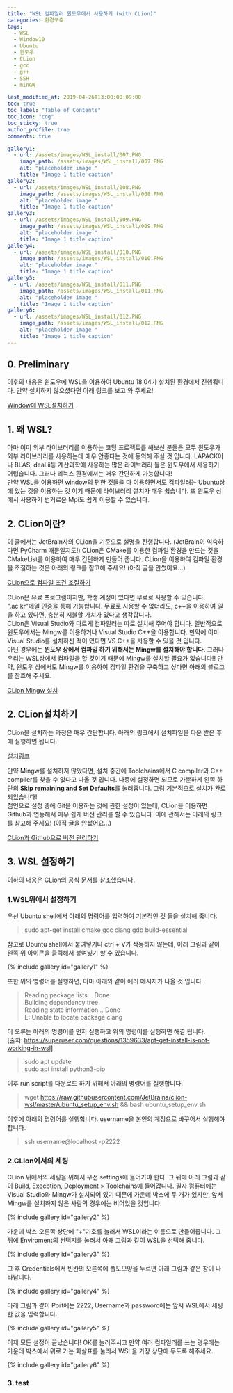 ```yaml
---
title: "WSL 컴파일러 윈도우에서 사용하기 (with CLion)"
categories: 환경구축
tags:
  - WSL
  - Window10
  - Ubuntu
  - 윈도우
  - CLion
  - gcc
  - g++
  - SSH
  - minGW

last_modified_at: 2019-04-26T13:00:00+09:00
toc: true 
toc_label: "Table of Contents"
toc_icon: "cog" 
toc_sticky: true 
author_profile: true
comments: true

gallery1: 
  - url: /assets/images/WSL_install/007.PNG
    image_path: /assets/images/WSL_install/007.PNG
    alt: "placeholder image "
    title: "Image 1 title caption"
gallery2: 
  - url: /assets/images/WSL_install/008.PNG
    image_path: /assets/images/WSL_install/008.PNG
    alt: "placeholder image "
    title: "Image 1 title caption"
gallery3: 
  - url: /assets/images/WSL_install/009.PNG
    image_path: /assets/images/WSL_install/009.PNG
    alt: "placeholder image "
    title: "Image 1 title caption"
gallery4: 
  - url: /assets/images/WSL_install/010.PNG
    image_path: /assets/images/WSL_install/010.PNG
    alt: "placeholder image "
    title: "Image 1 title caption"
gallery5: 
  - url: /assets/images/WSL_install/011.PNG
    image_path: /assets/images/WSL_install/011.PNG
    alt: "placeholder image "
    title: "Image 1 title caption"
gallery6: 
  - url: /assets/images/WSL_install/012.PNG
    image_path: /assets/images/WSL_install/012.PNG
    alt: "placeholder image "
    title: "Image 1 title caption"
--- 
```


## 0. Preliminary
이후의 내용은 윈도우에 WSL을 이용하여 Ubuntu 18.04가 설치된 환경에서 진행됩니다. 만약 설치하지 않으셨다면 아래 링크를 보고 와 주세요!

[Window에 WSL설치하기](https://gyeonghunkim.github.io/blog/%ED%99%98%EA%B2%BD%EA%B5%AC%EC%B6%95/install-WSL/)

## 1. 왜 WSL?
아마 이미 외부 라이브러리를 이용하는 코딩 프로젝트를 해보신 분들은 모두 윈도우가 외부 라이브러리를 사용하는데 매우 안좋다는 것에 동의해 주실 것 입니다. LAPACK이나 BLAS, deal.ii등 계산과학에 사용하는 많은 라이브러리 들은 윈도우에서 사용하기 어렵습니다. 그러나 리눅스 환경에서는 매우 간단하게 가능합니다!  
만약 WSL을 이용하면 window의 편한 것들을 다 이용하면서도 컴파일러는 Ubuntu상에 있는 것을 이용하는 것 이기 때문에 라이브러리 설치가 매우 쉽습니다. 또 윈도우 상에서 사용하기 번거로운 Mpi도 쉽게 이용할 수 있습니다. 

## 2. CLion이란?
이 글에서는 JetBrain사의 CLion을 기준으로 설명을 진행합니다. (JetBrain이 익숙하다면 PyCharm 때문일지도!) CLion은 CMake를 이용한 컴파일 환경을 만드는 것을 CMakeList를 이용하여 매우 간단하게 만들어 줍니다. CLion을 이용하여 컴파일 환경을 조절하는 것은 아래의 링크를 참고해 주세요! (아직 글을 안썼어요...)

[CLion으로 컴파일 조건 조절하기]()

CLion은 유료 프로그램이지만, 학생 계정이 있다면 무료로 사용할 수 있습니다. ".ac.kr"메일 인증을 통해 가능합니다. 무료로 사용할 수 없더라도, c++을 이용하여 일을 하고 있다면, 충분히 지불할 가치가 있다고 생각합니다.   
CLion은 Visual Studio와 다르게 컴파일러는 따로 설치해 주어야 합니다. 일반적으로 윈도우에서는 Mingw를 이용하거나 Visual Studio C++을 이용합니다. 만약에 이미 Visual Studio를 설치하신 적이 있다면 VS C++을 사용할 수 있을 것 입니다.  
아닌 경우에는 **윈도우 상에서 컴파일 하기 위해서는 Mingw를 설치해야 합니다.** 그러나 우리는 WSL상에서 컴파일을 할 것이기 때문에 Mingw를 설치할 필요가 없습니다!!
만약, 윈도우 상에서도 Mingw를 이용하여 컴파일 환경을 구축하고 싶다면 아래의 블로그를 참조해 주세요. 

[CLion Mingw 설치](https://penglog.tistory.com/12)

## 2. CLion설치하기
CLion을 설치하는 과정은 매우 간단합니다. 아래의 링크에서 설치파일을 다운 받은 후에 실행하면 됩니다. 

[설치링크](https://www.jetbrains.com/clion/download/#section=windows)

만약 Mingw를 설치하지 않았다면, 설치 중간에 Toolchains에서 C compiler와 C++ compiler를 찾을 수 없다고 나올 것 입니다. 나중에 설정하면 되므로 가뿐하게 왼쪽 하단의 **Skip remaining and Set Defaults**를 눌러줍니다. 그럼 기본적으로 설치가 완료되었습니다!  
첨언으로 설정 중에 Git을 이용하는 것에 관한 설정이 있는데, CLion을 이용하면 Github과 연동해서 매우 쉽게 버전 관리를 할 수 있습니다. 이에 관해서는 아래의 링크를 참고해 주세요! (아직 글을 안썼어요...)

[CLion과 Github으로 버전 관리하기]()

## 3. WSL 설정하기
이하의 내용은 [CLion의 공식 문서](https://www.jetbrains.com/help/clion/how-to-use-wsl-development-environment-in-clion.html)를 참조했습니다. 

### 1.WSL위에서 설정하기
우선 Ubuntu shell에서 아래의 명령어를 입력하여 기본적인 것 들을 설치해 줍니다. 

> sudo apt-get install cmake gcc clang gdb build-essential

참고로 Ubuntu shell에서 붙여넣기나 ctrl + V가 작동하지 않는데, 아래 그림과 같이 왼쪽 위 아이콘을 클릭해서 붙여넣기 할 수 있습니다. 

{% include gallery id="gallery1" %}

또한 위의 명령어를 실행하면, 아마 아래와 같이 에러 메시지가 나올 것 입니다. 

>Reading package lists... Done  
>Building dependency tree  
>Reading state information... Done  
>E: Unable to locate package clang  

이 오류는 아래의 명령어를 먼저 실행하고 위의 명령어를 실행하면 해결 됩니다.   
[출처: https://superuser.com/questions/1359633/apt-get-install-is-not-working-in-wsl]

> sudo apt update  
> sudo apt install python3-pip

이후 run script를 다운로드 하기 위해서 아래의 명령어를 실행합니다. 

> wget https://raw.githubusercontent.com/JetBrains/clion-wsl/master/ubuntu_setup_env.sh && bash ubuntu_setup_env.sh

이후에 아래의 명령어를 실행합니다. username을 본인의 계정으로 바꾸어서 실행해야합니다. 

> ssh username@localhost -p2222


### 2.CLion에서의 세팅
CLion 위에서의 세팅을 위해서 우선 settings에 들어가야 한다. 그 뒤에 아래 그림과 같이 Build, Execption, Deployment > Toolchains에 들어갑니다. 필자 컴퓨터에는 Visual Studio와 Mingw가 설치되어 있기 때문에 가운데 박스에 두 개가 있지만, 앞서 Mingw를 설치하지 않은 사람의 경우에는 비어있을 것입니다. 

{% include gallery id="gallery2" %}

가운데 박스 오른쪽 상단에 "+"기호를 눌러서 WSL이라는 이름으로 만들어줍니다. 그 뒤에 Enviroment의 선택지를 눌러서 아래 그림과 같이 WSL을 선택해 줍니다. 

{% include gallery id="gallery3" %}

그 후 Credentials에서 빈칸의 오른쪽에 폴도모양을 누르면 아래 그림과 같은 창이 나타납니다. 

{% include gallery id="gallery4" %}

아래 그림과 같이 Port에는 2222, Username과 password에는 앞서 WSL에서 세팅한 값을 입력합니다. 


{% include gallery id="gallery5" %}

이제 모든 설정이 끝났습니다! OK를 눌러주시고 만약 여러 컴파일러를 쓰는 경우에는 가운데 박스에서 위로 가는 화살표를 눌러서 WSL을 가장 상단에 두도록 해주세요. 

{% include gallery id="gallery6" %}

### 3. test
